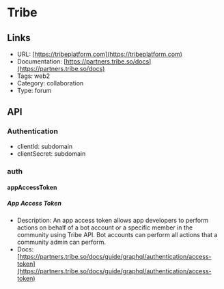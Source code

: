 # Tribe

## Links

* URL: [https://tribeplatform.com](https://tribeplatform.com)
* Documentation: [https://partners.tribe.so/docs](https://partners.tribe.so/docs)
* Tags: web2
* Category: collaboration
* Type: forum

## API

### Authentication

* clientId: subdomain
* clientSecret: subdomain

### auth

#### appAccessToken

##### App Access Token

* Description: An app access token allows app developers to perform actions on behalf of a bot account or a specific member in the community using Tribe API. Bot accounts can perform all actions that a community admin can perform.
* Docs: [https://partners.tribe.so/docs/guide/graphql/authentication/access-token](https://partners.tribe.so/docs/guide/graphql/authentication/access-token)
